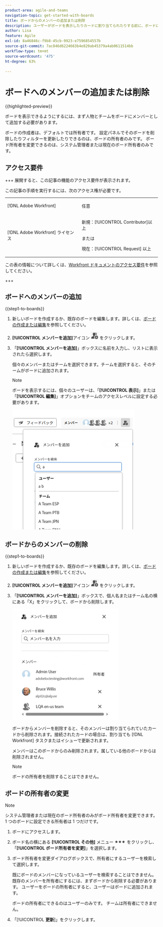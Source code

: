 ```yaml
---
product-area: agile-and-teams
navigation-topic: get-started-with-boards
title: ボードからのメンバーの追加または削除
description: ユーザーがボードを表示したりカードに割り当てられたりする前に、ボードにメンバーとして追加する必要があります。
author: Lisa
feature: Agile
exl-id: 8a46846c-f9b8-45cb-9923-e7596854557b
source-git-commit: 7ac846d6224663b4e820ab45379a4ab0611514bb
workflow-type: tm+mt
source-wordcount: '475'
ht-degree: 63%

---
```


# ボードへのメンバーの追加または削除

{{highlighted-preview}}

ボードを表示できるようにするには、まず人物とチームをボードにメンバーとして追加する必要があります。

ボードの作成者は、デフォルトでは所有者です。 設定パネルでそのボードを削除したりフィルターを更新したりできるのは、ボードの所有者のみです。 <span class="preview"> ボード所有者を変更できるのは、システム管理者または現在のボード所有者のみです。</span>

## アクセス要件

+++ 展開すると、この記事の機能のアクセス要件が表示されます。

この記事の手順を実行するには、次のアクセス権が必要です。

<table style="table-layout:auto"> 
 <col> 
 <col> 
 <tbody> 
  <tr> 
   <td role="rowheader">[!DNL Adobe Workfront]</td> 
   <td> <p>任意</p> </td> 
  </tr> 
  <tr> 
   <td role="rowheader">[!DNL Adobe Workfront] ライセンス</td> 
   <td> 
   <p>新規：[!UICONTROL Contributor]以上</p> 
   <p>または</p>
   <p>現在：[!UICONTROL Request] 以上</p>
   </td> 
  </tr> 
 </tbody> 
</table>

この表の情報について詳しくは、[Workfront ドキュメントのアクセス要件](/help/quicksilver/administration-and-setup/add-users/access-levels-and-object-permissions/access-level-requirements-in-documentation.md)を参照してください。

+++

## ボードへのメンバーの追加

{{step1-to-boards}}

1. 新しいボードを作成するか、既存のボードを編集します。詳しくは、[ボードの作成または編集](../../agile/get-started-with-boards/create-edit-board.md)を参照してください。
1. **[!UICONTROL メンバーを追加]**&#x200B;アイコン ![メンバーを追加](assets/boards-addmember-spectrum-25x25.png) をクリックします。
1. 「**[!UICONTROL メンバーを追加]**」ボックスに名前を入力し、リストに表示されたら選択します。

   個々のメンバーまたはチームを選択できます。チームを選択すると、そのチームがボードに追加されます。

   >[!NOTE]
   >
   >ボードを表示するには、個々のユーザーは、「**[!UICONTROL 表示]**」または「**[!UICONTROL 編集]**」オプションをチームのアクセスレベルに設定する必要があります。


   ![ボードへのメンバーの追加](assets/boards-add-members.png)

## ボードからのメンバーの削除

{{step1-to-boards}}

1. 新しいボードを作成するか、既存のボードを編集します。詳しくは、[ボードの作成または編集](../../agile/get-started-with-boards/create-edit-board.md)を参照してください。
1. **[!UICONTROL メンバーを追加]**&#x200B;アイコン ![メンバーを追加](assets/boards-addmember-spectrum-25x25.png) をクリックします。
1. 「**[!UICONTROL メンバーを追加]**」ボックスで、個人名またはチーム名の横にある「X」をクリックして、ボードから削除します。

   ![ボードからのメンバーの削除](assets/boards-remove-member-from-board-350x367.png)

   ボードからメンバーを削除すると、そのメンバーは割り当てられていたカードから削除されます。接続されたカードの場合は、割り当ても [!DNL Workfront] タスクまたはイシューで更新されます。

   メンバーはこのボードからのみ削除されます。属している他のボードからは削除されません。

   >[!NOTE]
   >
   >ボードの所有者を削除することはできません。

<div class="preview">

## ボードの所有者の変更

>[!NOTE]
>
>システム管理者または現在のボード所有者のみがボード所有者を変更できます。 1 つのボードに設定できる所有者は 1 つだけです。

1. ボードにアクセスします。
1. ボード名の横にある **[!UICONTROL その他]** メニュー ![ その他メニュー ](assets/more-icon-spectrum.png) をクリックし、「**[!UICONTROL ボード所有者を変更]**」を選択します。
1. ボード所有者を変更ダイアログボックスで、所有者にするユーザーを検索して選択します。

   既にボードのメンバーになっているユーザーを検索することはできません。 既存のメンバーを所有者にするには、まずボードから削除する必要があります。 ユーザーをボードの所有者にすると、ユーザーはボードに追加されます。

   ボードの所有者にできるのはユーザーのみです。 チームは所有者にできません。

1. 「[!UICONTROL **更新**]」をクリックします。

</div>
